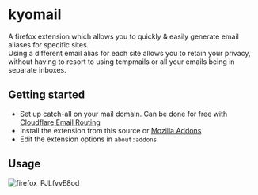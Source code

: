 # kyomail
A firefox extension which allows you to quickly &amp; easily generate email aliases for specific sites.<br>
Using a different email alias for each site allows you to retain your privacy, without having to resort to using tempmails or all your emails being in separate inboxes.

## Getting started

- Set up catch-all on your mail domain. Can be done for free with [Cloudflare Email Routing](https://www.cloudflare.com/en-us/products/email-routing/)
- Install the extension from this source or [Mozilla Addons](https://addons.mozilla.org/en-GB/firefox/addon/kyomail/)
- Edit the extension options in `about:addons`


## Usage

![firefox_PJLfvvE8od](https://user-images.githubusercontent.com/44981148/225718394-b0ff7909-d713-4461-907e-58c82d093d0e.gif)
